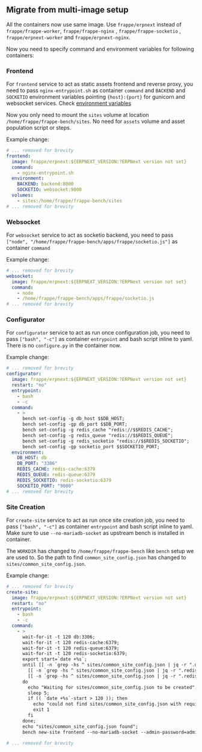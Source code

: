 ## Migrate from multi-image setup

All the containers now use same image. Use `frappe/erpnext` instead of `frappe/frappe-worker`, `frappe/frappe-nginx` , `frappe/frappe-socketio` , `frappe/erpnext-worker` and `frappe/erpnext-nginx`.

Now you need to specify command and environment variables for following containers:

### Frontend

For `frontend` service to act as static assets frontend and reverse proxy, you need to pass `nginx-entrypoint.sh` as container `command` and `BACKEND` and `SOCKETIO` environment variables pointing `{host}:{port}` for gunicorn and websocket services. Check [environment variables](environment-variables.md)

Now you only need to mount the `sites` volume at location `/home/frappe/frappe-bench/sites`. No need for `assets` volume and asset population script or steps.

Example change:

```yaml
# ... removed for brevity
frontend:
  image: frappe/erpnext:${ERPNEXT_VERSION:?ERPNext version not set}
  command:
    - nginx-entrypoint.sh
  environment:
    BACKEND: backend:8000
    SOCKETIO: websocket:9000
  volumes:
    - sites:/home/frappe/frappe-bench/sites
# ... removed for brevity
```

### Websocket

For `websocket` service to act as socketio backend, you need to pass `["node", "/home/frappe/frappe-bench/apps/frappe/socketio.js"]` as container `command`

Example change:

```yaml
# ... removed for brevity
websocket:
  image: frappe/erpnext:${ERPNEXT_VERSION:?ERPNext version not set}
  command:
    - node
    - /home/frappe/frappe-bench/apps/frappe/socketio.js
# ... removed for brevity
```

### Configurator

For `configurator` service to act as run once configuration job, you need to pass `["bash", "-c"]` as container `entrypoint` and bash script inline to yaml. There is no `configure.py` in the container now.

Example change:

```yaml
# ... removed for brevity
configurator:
  image: frappe/erpnext:${ERPNEXT_VERSION:?ERPNext version not set}
  restart: "no"
  entrypoint:
    - bash
    - -c
  command:
    - >
      bench set-config -g db_host $$DB_HOST;
      bench set-config -gp db_port $$DB_PORT;
      bench set-config -g redis_cache "redis://$$REDIS_CACHE";
      bench set-config -g redis_queue "redis://$$REDIS_QUEUE";
      bench set-config -g redis_socketio "redis://$$REDIS_SOCKETIO";
      bench set-config -gp socketio_port $$SOCKETIO_PORT;
  environment:
    DB_HOST: db
    DB_PORT: "3306"
    REDIS_CACHE: redis-cache:6379
    REDIS_QUEUE: redis-queue:6379
    REDIS_SOCKETIO: redis-socketio:6379
    SOCKETIO_PORT: "9000"
# ... removed for brevity
```

### Site Creation

For `create-site` service to act as run once site creation job, you need to pass `["bash", "-c"]` as container `entrypoint` and bash script inline to yaml. Make sure to use `--no-mariadb-socket` as upstream bench is installed in container.

The `WORKDIR` has changed to `/home/frappe/frappe-bench` like `bench` setup we are used to. So the path to find `common_site_config.json` has changed to `sites/common_site_config.json`.

Example change:

```yaml
# ... removed for brevity
create-site:
  image: frappe/erpnext:${ERPNEXT_VERSION:?ERPNext version not set}
  restart: "no"
  entrypoint:
    - bash
    - -c
  command:
    - >
      wait-for-it -t 120 db:3306;
      wait-for-it -t 120 redis-cache:6379;
      wait-for-it -t 120 redis-queue:6379;
      wait-for-it -t 120 redis-socketio:6379;
      export start=`date +%s`;
      until [[ -n `grep -hs ^ sites/common_site_config.json | jq -r ".db_host // empty"` ]] && \
        [[ -n `grep -hs ^ sites/common_site_config.json | jq -r ".redis_cache // empty"` ]] && \
        [[ -n `grep -hs ^ sites/common_site_config.json | jq -r ".redis_queue // empty"` ]];
      do
        echo "Waiting for sites/common_site_config.json to be created";
        sleep 5;
        if (( `date +%s`-start > 120 )); then
          echo "could not find sites/common_site_config.json with required keys";
          exit 1
        fi
      done;
      echo "sites/common_site_config.json found";
      bench new-site frontend --no-mariadb-socket --admin-password=admin --db-root-password=admin --install-app payments --install-app erpnext --set-default;

# ... removed for brevity
```
